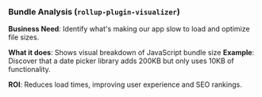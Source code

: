 ### Bundle Analysis (`rollup-plugin-visualizer`)

**Business Need**: Identify what's making our app slow to load and optimize file sizes.

**What it does**: Shows visual breakdown of JavaScript bundle size
**Example**: Discover that a date picker library adds 200KB but only uses 10KB of functionality.

**ROI**: Reduces load times, improving user experience and SEO rankings.
